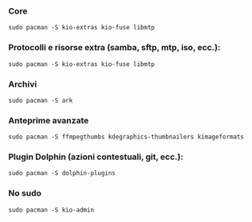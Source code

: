 ### Core
```shell
sudo pacman -S kio-extras kio-fuse libmtp
```

### Protocolli e risorse extra (samba, sftp, mtp, iso, ecc.):
```shell
sudo pacman -S kio-extras kio-fuse libmtp
```

### Archivi
```shell
sudo pacman -S ark
```

### Anteprime avanzate
```shell
sudo pacman -S ffmpegthumbs kdegraphics-thumbnailers kimageformats
```

### Plugin Dolphin (azioni contestuali, git, ecc.):
```shell
sudo pacman -S dolphin-plugins
```

### No sudo
```shell
sudo pacman -S kio-admin
```

